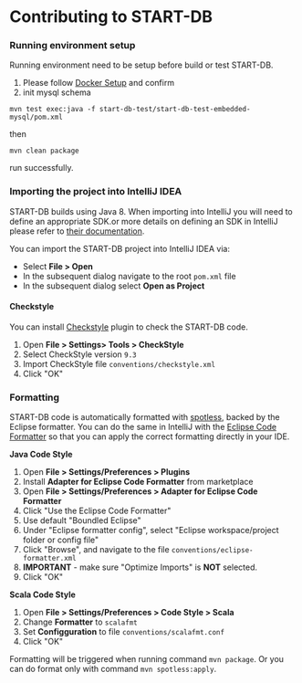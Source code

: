 # Contributing to START-DB

### Running environment setup

Running environment need to be setup before build or test START-DB.

1. Please follow [Docker Setup](docker/local/README.md) and confirm
2. init mysql schema

```shell
mvn test exec:java -f start-db-test/start-db-test-embedded-mysql/pom.xml
```

then

```
mvn clean package
```

run successfully.

### Importing the project into IntelliJ IDEA

START-DB builds using Java 8. When importing into IntelliJ you will need to define an appropriate SDK.or more details on
defining an SDK in IntelliJ please refer
to [their documentation](https://www.jetbrains.com/help/idea/sdk.html#define-sdk).

You can import the START-DB project into IntelliJ IDEA via:

- Select **File > Open**
- In the subsequent dialog navigate to the root `pom.xml` file
- In the subsequent dialog select **Open as Project**

#### Checkstyle

You can install [Checkstyle] plugin to check the START-DB code.

1. Open **File > Settings> Tools > CheckStyle**
2. Select CheckStyle version `9.3`
3. Import CheckStyle file `conventions/checkstyle.xml`
4. Click "OK"

### Formatting

START-DB code is automatically formatted with [spotless], backed by the Eclipse formatter. You can do the same in
IntelliJ with the [Eclipse Code Formatter] so that you can apply the correct formatting directly in your IDE.

**Java Code Style**

1. Open **File > Settings/Preferences > Plugins**
2. Install **Adapter for Eclipse Code Formatter** from marketplace
3. Open **File > Settings/Preferences > Adapter for Eclipse Code Formatter**
4. Click "Use the Eclipse Code Formatter"
5. Use default "Boundled Eclipse"
6. Under "Eclipse formatter config", select "Eclipse workspace/project folder or config file"
7. Click "Browse", and navigate to the file `conventions/eclipse-formatter.xml`
8. **IMPORTANT** - make sure "Optimize Imports" is **NOT** selected.
9. Click "OK"

**Scala Code Style**

1. Open **File > Settings/Preferences > Code Style > Scala**
2. Change **Formatter** to `scalafmt`
3. Set **Configguration** to file `conventions/scalafmt.conf`
4. Click "OK"

Formatting will be triggered when running command `mvn package`. Or you can do format only with
command `mvn spotless:apply`.

[checkstyle]: https://plugins.jetbrains.com/plugin/1065-checkstyle-idea

[spotless]: https://github.com/diffplug/spotless

[eclipse code formatter]: https://plugins.jetbrains.com/plugin/6546-eclipse-code-formatter
